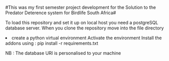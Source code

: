 #This was my first semester project development for the Solution to the Predator Deterence system for Birdlife South Africa#

To load this repository and set it up on local host you need a postgreSQL database server. When you clone the repository move into the file directory 
<li><item>create a python virtual environment </item>
<item>Activate the environment</item>
<item>Install the addons using : pip install -r requirements.txt</item>
</li>

NB : The database URI is personalised to your machine 
